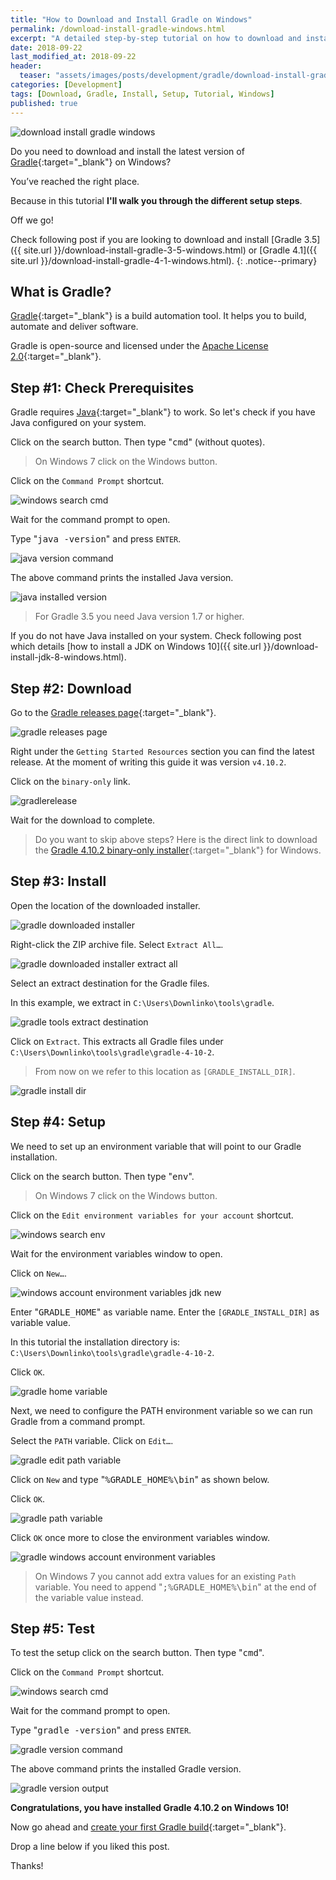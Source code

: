 ```yaml
---
title: "How to Download and Install Gradle on Windows"
permalink: /download-install-gradle-windows.html
excerpt: "A detailed step-by-step tutorial on how to download and install the latest version of Gradle on Windows 10."
date: 2018-09-22
last_modified_at: 2018-09-22
header:
  teaser: "assets/images/posts/development/gradle/download-install-gradle-windows.png"
categories: [Development]
tags: [Download, Gradle, Install, Setup, Tutorial, Windows]
published: true
---
```


<img src="{{ site.url }}/assets/images/posts/development/gradle/download-install-gradle-windows.png" alt="download install gradle windows" class="align-right title-image">

Do you need to download and install the latest version of [Gradle](https://gradle.org/){:target="_blank"} on Windows?

You’ve reached the right place.

Because in this tutorial **I'll walk you through the different setup steps**.

Off we go!

Check following post if you are looking to download and install [Gradle 3.5]({{ site.url }}/download-install-gradle-3-5-windows.html) or [Gradle 4.1]({{ site.url }}/download-install-gradle-4-1-windows.html).
{: .notice--primary}

## What is Gradle?

[Gradle](https://en.wikipedia.org/wiki/Gradle){:target="_blank"} is a build automation tool. It helps you to build, automate and deliver software.

Gradle is open-source and licensed under the [Apache License 2.0](https://github.com/gradle/gradle/blob/master/LICENSE){:target="_blank"}.

## Step #1: Check Prerequisites

Gradle requires [Java](http://www.oracle.com/technetwork/java/javase/downloads/index.html){:target="_blank"} to work. So let's check if you have Java configured on your system.

Click on the search button. Then type "<kbd>cmd</kbd>" (without quotes).

> On Windows 7 click on the Windows button.

Click on the `Command Prompt` shortcut.

<img src="{{ site.url }}/assets/images/posts/development/windows-search-cmd.png" alt="windows search cmd">

Wait for the command prompt to open.

Type "<kbd>java -version</kbd>" and press `ENTER`.

<img src="{{ site.url }}/assets/images/posts/development/java-version-command.png" alt="java version command">

The above command prints the installed Java version.

<img src="{{ site.url }}/assets/images/posts/development/java-installed-version.png" alt="java installed version">

> For Gradle 3.5 you need Java version 1.7 or higher.

If you do not have Java installed on your system. Check following post which details [how to install a JDK on Windows 10]({{ site.url }}/download-install-jdk-8-windows.html).

## Step #2: Download

Go to the [Gradle releases page](https://gradle.org/releases/){:target="_blank"}.

<img src="{{ site.url }}/assets/images/posts/development/gradle/gradle-releases-page.png" alt="gradle releases page">

Right under the `Getting Started Resources` section you can find the latest release. At the moment of writing this guide it was version `v4.10.2`.

Click on the `binary-only` link.

<img src="{{ site.url }}/assets/images/posts/development/gradle/gradle-release.png" alt="gradlerelease">

Wait for the download to complete.

> Do you want to skip above steps? Here is the direct link to download the [Gradle 4.10.2 binary-only installer](https://gradle.org/next-steps/?version=4.10.2&format=bin){:target="_blank"} for Windows.

## Step #3: Install

Open the location of the downloaded installer.

<img src="{{ site.url }}/assets/images/posts/development/gradle/gradle-downloaded-installer.png" alt="gradle downloaded installer">

Right-click the ZIP archive file. Select `Extract All…`.

<img src="{{ site.url }}/assets/images/posts/development/gradle/gradle-downloaded-installer-extract-all.png" alt="gradle downloaded installer extract all">

Select an extract destination for the Gradle files.

In this example, we extract in `C:\Users\Downlinko\tools\gradle`.

<img src="{{ site.url }}/assets/images/posts/development/gradle/gradle-extract-destination.png" alt="gradle tools extract destination">

Click on `Extract`. This extracts all Gradle files under `C:\Users\Downlinko\tools\gradle\gradle-4-10-2`.

> From now on we refer to this location as `[GRADLE_INSTALL_DIR]`.

<img src="{{ site.url }}/assets/images/posts/development/gradle/gradle-install-dir.png" alt="gradle install dir">

## Step #4: Setup

We need to set up an environment variable that will point to our Gradle installation.

Click on the search button. Then type "<kbd>env</kbd>".

> On Windows 7 click on the Windows button.

Click on the `Edit environment variables for your account` shortcut.

<img src="{{ site.url }}/assets/images/posts/development/windows-search-env.png" alt="windows search env">

Wait for the environment variables window to open.

Click on `New…`.

<img src="{{ site.url }}/assets/images/posts/development/windows-account-environment-variables-jdk-new.png" alt="windows account environment variables jdk new">

Enter "<kbd>GRADLE_HOME</kbd>" as variable name. Enter the `[GRADLE_INSTALL_DIR]` as variable value.

In this tutorial the installation directory is: `C:\Users\Downlinko\tools\gradle\gradle-4-10-2`.

Click `OK`.

<img src="{{ site.url }}/assets/images/posts/development/gradle/gradle-home-variable.png" alt="gradle home variable">

Next, we need to configure the PATH environment variable so we can run Gradle from a command prompt.

Select the `PATH` variable. Click on `Edit…`.

<img src="{{ site.url }}/assets/images/posts/development/gradle/gradle-edit-path-variable.png" alt="gradle edit path variable">

Click on `New` and type "<kbd>%GRADLE_HOME%\bin</kbd>" as shown below.

Click `OK`.

<img src="{{ site.url }}/assets/images/posts/development/gradle/gradle-path-variable.png" alt="gradle path variable">

Click `OK` once more to close the environment variables window.

<img src="{{ site.url }}/assets/images/posts/development/gradle/gradle-windows-account-environment-variables.png" alt="gradle windows account environment variables">

> On Windows 7 you cannot add extra values for an existing `Path` variable. You need to append "<kbd>;%GRADLE_HOME%\bin</kbd>" at the end of the variable value instead.

## Step #5: Test

To test the setup click on the search button. Then type "<kbd>cmd</kbd>".

Click on the `Command Prompt` shortcut.

<img src="{{ site.url }}/assets/images/posts/development/windows-search-cmd.png" alt="windows search cmd">

Wait for the command prompt to open.

Type "<kbd>gradle -version</kbd>" and press `ENTER`.

<img src="{{ site.url }}/assets/images/posts/development/gradle/gradle-version-command.png" alt="gradle version command">

The above command prints the installed Gradle version.

<img src="{{ site.url }}/assets/images/posts/development/gradle/gradle-version-output.png" alt="gradle version output">

**Congratulations, you have installed Gradle 4.10.2 on Windows 10!**

Now go ahead and [create your first Gradle build](https://guides.gradle.org/creating-new-gradle-builds/){:target="_blank"}.

Drop a line below if you liked this post.

Thanks!
